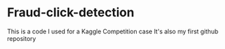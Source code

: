 # Fraud-click-detection
This is a code I used for a Kaggle Competition case
It's also my first github repository
